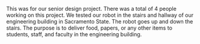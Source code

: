 This was for our senior design project. There was a total of 4 people working on this project. We tested our robot in the stairs and hallway of our engineering building in Sacramento State. The robot goes up and down the stairs. The purpose is to deliver food, papers, or any other items to students, staff, and faculty in the engineering building. 



